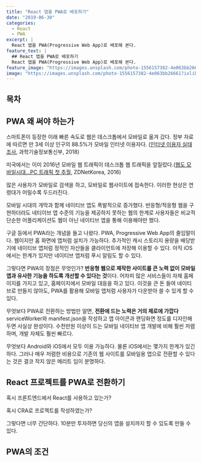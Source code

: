 ```yaml
---
title: "React 앱을 PWA로 배포하기"
date: "2019-06-30"
categories:
  - React
  - PWA
excerpt: |
  React 앱을 PWA(Progressive Web App)로 배포해 본다. 
feature_text: |
  ## React 앱을 PWA로 배포하기
  React 앱을 PWA(Progressive Web App)로 배포해 본다. 
feature_image: "https://images.unsplash.com/photo-1556157382-4e063bb26661?ixlib=rb-1.2.1&ixid=eyJhcHBfaWQiOjEyMDd9&auto=format&fit=crop&w=1500&q=80"
image: "https://images.unsplash.com/photo-1556157382-4e063bb26661?ixlib=rb-1.2.1&ixid=eyJhcHBfaWQiOjEyMDd9&auto=format&fit=crop&w=1500&q=80"
---
```


## 목차


## PWA 왜 써야 하는가
스마트폰이 등장한 이래 빠른 속도로 웹은 데스크톱에서 모바일로 옮겨 갔다. 정부 자료에 따르면 만 3세 이상 인구의 88.5%가 모바일 인터넷 이용자다. ([인터넷 이용자 실태조사](https://www.msit.go.kr/cms/www/m_con/news/report/__icsFiles/afieldfile/2018/01/31/2017%20%EC%9D%B8%ED%84%B0%EB%84%B7%EC%9D%B4%EC%9A%A9%EC%8B%A4%ED%83%9C%EC%A1%B0%EC%82%AC%20%EC%9A%94%EC%95%BD%EB%B3%B4%EA%B3%A0%EC%84%9C(%EC%B5%9C%EC%A2%85).pdf), 과학기술정보통신부, 2018)

미국에서는 이미 2016년 모바일 웹 트래픽이 데스크톱 웹 트래픽을 앞질렀다.([웹도 모바일시대…PC 트래픽 첫 추월](http://www.zdnet.co.kr/view/?no=20161102090942&from=Mobile), ZDNetKorea, 2016)

많은 사용자가 모바일로 검색을 하고, 모바일로 웹사이트에 접속한다. 이러한 현상은 연령대가 어릴수록 두드러진다.

모바일 시대의 개막과 함께 네이티브 앱도 폭발적으로 증가했다. 반응형/적응형 웹을 구현하더라도 네티이브 앱 수준의 기능을 제공하지 못하는 웹의 한계로 사용자들은 비교적 단순한 어플리케이션도 웹이 아닌 네이티브 앱을 통해 이용해야만 했다.

구글 등에서 PWA라는 개념을 들고 나왔다. PWA, Progressive Web App의 줄임말이다. 웹이지만 홈 화면에 앱처럼 설치가 가능하다. 추가적인 캐시 스토리지 용량을 배당받기에 네이티브 앱처럼 정적인 자산들을 클라이언트에 저장해 이용할 수 있다. 아직 iOS에서는 한계가 있지만 네이티브 앱처럼 푸시 알림도 할 수 있다.

그렇다면 PWA의 장점은 무엇인가? **반응형 웹으로 제작한 사이트를 큰 노력 없이 모바일 앱과 유사한 기능을 하도록 개선할 수 있다는 것**이다. 어차피 많은 서비스들이 자체 홈페이지를 가지고 있고, 홈페이지에서 모바일 대응을 하고 있다. 이것을 큰 돈 들여 네이티브로 만들지 않아도, PWA를 활용해 모바일 앱처럼 사용자가 다운받아 쓸 수 있게 할 수 있다.

무엇보다 PWA로 전환하는 방법만 알면, **전환에 드는 노력은 거의 제로에 가깝다** serviceWorker와 manifest.json을 작성하고 앱 아이콘과 랜딩화면 정도를 디자인해두면 사실상 완성이다. 수천만원 이상이 드는 모바일 네이티브 앱 개발에 비해 훨씬 저렴하며, 개발 자체도 훨씬 빠르다.

무엇보다 Android와 iOS에서 모두 이용 가능하다. 물론 iOS에서는 몇가지 한계가 있긴 하다. 그러나 매우 저렴한 비용으로 기존의 웹 사이트를 모바일용 앱으로 전환할 수 있다는 것은 결코 작지 않은 메리트 임이 분명하다.

## React 프로젝트를 PWA로 전환하기
혹시 프론트엔드에서 React를 사용하고 있는가?

혹시 CRA로 프로젝트를 작성하였는가?

그렇다면 너무 간단하다. 10분만 투자하면 당신의 앱을 설치까지 할 수 있도록 만들 수 있다. 

## PWA의 조건